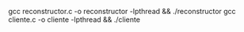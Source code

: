 gcc reconstructor.c -o reconstructor -lpthread && ./reconstructor
gcc cliente.c -o cliente -lpthread && ./cliente
